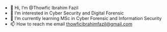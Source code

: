 - 👋 Hi, I’m @Thowfic Ibrahim Fazil
- 👀 I’m interested in Cyber Security and Digital Forensic
- 🌱 I’m currently learning MSc in Cyber Forensic and Information Security
- 📫 How to reach me email thowficibrahimfazil@gmail.com

<!---
ThowficFazil/ThowficFazil is a ✨ special ✨ repository because its `README.md` (this file) appears on your GitHub profile.
You can click the Preview link to take a look at your changes.
--->
